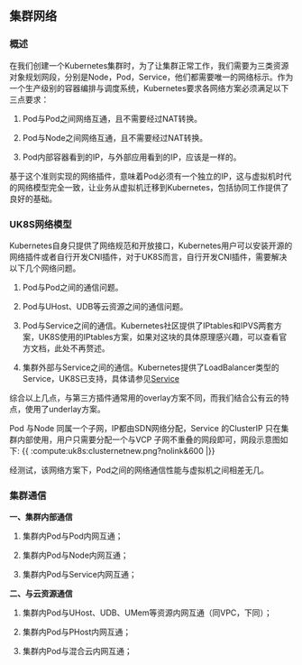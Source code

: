 
## 集群网络

### 概述

在我们创建一个Kubernetes集群时，为了让集群正常工作，我们需要为三类资源对象规划网段，分别是Node，Pod，Service，他们都需要唯一的网络标示。作为一个生产级别的容器编排与调度系统，Kubernetes要求各网络方案必须满足以下三点要求：

1. Pod与Pod之间网络互通，且不需要经过NAT转换。

2. Pod与Node之间网络互通，且不需要经过NAT转换。

3. Pod内部容器看到的IP，与外部应用看到的IP，应该是一样的。

基于这个准则实现的网络插件，意味着Pod必须有一个独立的IP，这与虚拟机时代的网络模型完全一致，让业务从虚拟机迁移到Kubernetes，包括协同工作提供了良好的基础。


### UK8S网络模型

Kubernetes自身只提供了网络规范和开放接口，Kubernetes用户可以安装开源的网络插件或者自行开发CNI插件，对于UK8S而言，自行开发CNI插件，需要解决以下几个网络问题。

1. Pod与Pod之间的通信问题。

2. Pod与UHost、UDB等云资源之间的通信问题。

3. Pod与Service之间的通信。Kubernetes社区提供了IPtables和IPVS两套方案，UK8S使用的IPtables方案，如果对这块的具体原理感兴趣，可以查看官方文档，此处不再赘述。

4. 集群外部与Service之间的通信。Kubernetes提供了LoadBalancer类型的Service，UK8S已支持，具体请参见[Service](https://docs.ucloud.cn/compute/uk8s/service/intro)

综合以上几点，与第三方插件通常用的overlay方案不同，而我们结合公有云的特点，使用了underlay方案。

Pod 与Node 同属一个子网，IP都由SDN网络分配，Service 的ClusterIP 只在集群内部使用，用户只需要分配一个与VCP 子网不重叠的网段即可，网段示意图如下:
{{ :compute:uk8s:clusternetnew.png?nolink&600 |}}

经测试，该网络方案下，Pod之间的网络通信性能与虚拟机之间相差无几。


### 集群通信
**一、集群内部通信**

1. 集群内Pod与Pod内网互通；

2. 集群内Pod与Node内网互通；

3. 集群内Pod与Service内网互通；


**二、与云资源通信**

1. 集群内Pod与UHost、UDB、UMem等资源内网互通（同VPC，下同）；

2. 集群内Pod与PHost内网互通；

3. 集群内Pod与混合云内网互通；



